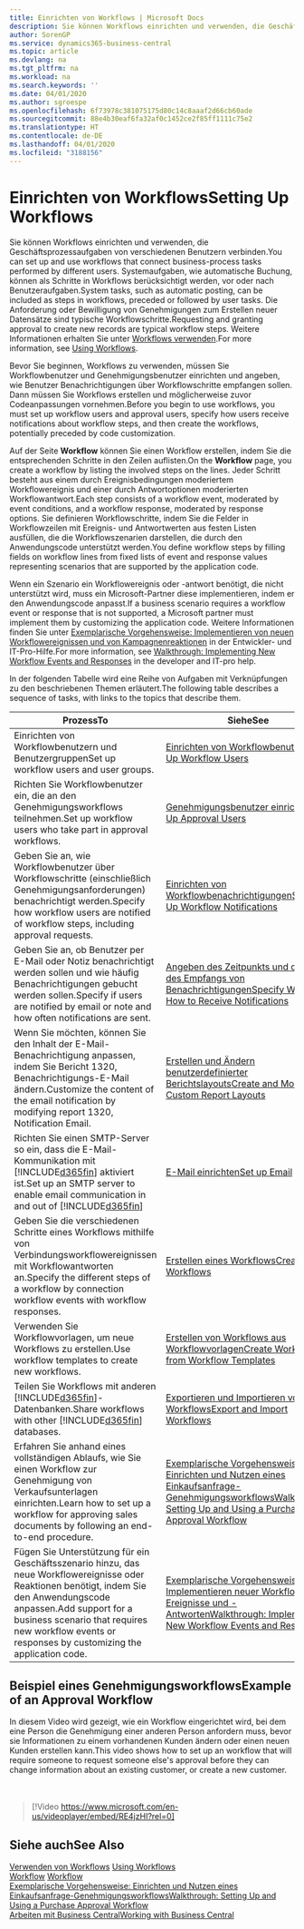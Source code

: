 ```yaml
---
title: Einrichten von Workflows | Microsoft Docs
description: Sie können Workflows einrichten und verwenden, die Geschäftsprozessaufgaben von verschiedenen Benutzern verbinden. Systemaufgaben, wie automatische Buchung, können als Schritte in Workflows berücksichtigt werden, vor oder nach Benutzeraufgaben. Die Anforderung oder Bewilligung von Genehmigungen zum Erstellen neuer Datensätze sind typische Workflowschritte.
author: SorenGP
ms.service: dynamics365-business-central
ms.topic: article
ms.devlang: na
ms.tgt_pltfrm: na
ms.workload: na
ms.search.keywords: ''
ms.date: 04/01/2020
ms.author: sgroespe
ms.openlocfilehash: 6f73978c381075175d80c14c8aaaf2d66cb60ade
ms.sourcegitcommit: 88e4b30eaf6fa32af0c1452ce2f85ff1111c75e2
ms.translationtype: HT
ms.contentlocale: de-DE
ms.lasthandoff: 04/01/2020
ms.locfileid: "3188156"
---
```

# <a name="setting-up-workflows"></a><span data-ttu-id="ef88b-105">Einrichten von Workflows</span><span class="sxs-lookup"><span data-stu-id="ef88b-105">Setting Up Workflows</span></span>
<span data-ttu-id="ef88b-106">Sie können Workflows einrichten und verwenden, die Geschäftsprozessaufgaben von verschiedenen Benutzern verbinden.</span><span class="sxs-lookup"><span data-stu-id="ef88b-106">You can set up and use workflows that connect business-process tasks performed by different users.</span></span> <span data-ttu-id="ef88b-107">Systemaufgaben, wie automatische Buchung, können als Schritte in Workflows berücksichtigt werden, vor oder nach Benutzeraufgaben.</span><span class="sxs-lookup"><span data-stu-id="ef88b-107">System tasks, such as automatic posting, can be included as steps in workflows, preceded or followed by user tasks.</span></span> <span data-ttu-id="ef88b-108">Die Anforderung oder Bewilligung von Genehmigungen zum Erstellen neuer Datensätze sind typische Workflowschritte.</span><span class="sxs-lookup"><span data-stu-id="ef88b-108">Requesting and granting approval to create new records are typical workflow steps.</span></span> <span data-ttu-id="ef88b-109">Weitere Informationen erhalten Sie unter [Workflows verwenden](across-use-workflows.md).</span><span class="sxs-lookup"><span data-stu-id="ef88b-109">For more information, see [Using Workflows](across-use-workflows.md).</span></span>  

 <span data-ttu-id="ef88b-110">Bevor Sie beginnen, Workflows zu verwenden, müssen Sie Workflowbenutzer und Genehmigungsbenutzer einrichten und angeben, wie Benutzer Benachrichtigungen über Workflowschritte empfangen sollen. Dann müssen Sie Workflows erstellen und möglicherweise zuvor Codeanpassungen vornehmen.</span><span class="sxs-lookup"><span data-stu-id="ef88b-110">Before you begin to use workflows, you must set up workflow users and approval users, specify how users receive notifications about workflow steps, and then create the workflows, potentially preceded by code customization.</span></span>  

 <span data-ttu-id="ef88b-111">Auf der Seite **Workflow** können Sie einen Workflow erstellen, indem Sie die entsprechenden Schritte in den Zeilen auflisten.</span><span class="sxs-lookup"><span data-stu-id="ef88b-111">On the **Workflow** page, you create a workflow by listing the involved steps on the lines.</span></span> <span data-ttu-id="ef88b-112">Jeder Schritt besteht aus einem durch Ereignisbedingungen moderiertem Workflowereignis und einer durch Antwortoptionen moderierten Workflowantwort.</span><span class="sxs-lookup"><span data-stu-id="ef88b-112">Each step consists of a workflow event, moderated by event conditions, and a workflow response, moderated by response options.</span></span> <span data-ttu-id="ef88b-113">Sie definieren Workflowschritte, indem Sie die Felder in Workflowzeilen mit Ereignis- und Antwortwerten aus festen Listen ausfüllen, die die Workflowszenarien darstellen, die durch den Anwendungscode unterstützt werden.</span><span class="sxs-lookup"><span data-stu-id="ef88b-113">You define workflow steps by filling fields on workflow lines from fixed lists of event and response values representing scenarios that are supported by the application code.</span></span>  

 <span data-ttu-id="ef88b-114">Wenn ein Szenario ein Workflowereignis oder -antwort benötigt, die nicht unterstützt wird, muss ein Microsoft-Partner diese implementieren, indem er den Anwendungscode anpasst.</span><span class="sxs-lookup"><span data-stu-id="ef88b-114">If a business scenario requires a workflow event or response that is not supported, a Microsoft partner must implement them by customizing the application code.</span></span> <span data-ttu-id="ef88b-115">Weitere Informationen finden Sie unter [Exemplarische Vorgehensweise: Implementieren von neuen Workflowereignissen und von Kampagnenreaktionen](/dynamics-nav/Walkthrough--Implementing-New-Workflow-Events-and-Responses) in der Entwickler- und IT-Pro-Hilfe.</span><span class="sxs-lookup"><span data-stu-id="ef88b-115">For more information, see [Walkthrough: Implementing New Workflow Events and Responses](/dynamics-nav/Walkthrough--Implementing-New-Workflow-Events-and-Responses) in the developer and IT-pro help.</span></span>

 <span data-ttu-id="ef88b-116">In der folgenden Tabelle wird eine Reihe von Aufgaben mit Verknüpfungen zu den beschriebenen Themen erläutert.</span><span class="sxs-lookup"><span data-stu-id="ef88b-116">The following table describes a sequence of tasks, with links to the topics that describe them.</span></span>  

|<span data-ttu-id="ef88b-117">**Prozess**</span><span class="sxs-lookup"><span data-stu-id="ef88b-117">**To**</span></span>|<span data-ttu-id="ef88b-118">**Siehe**</span><span class="sxs-lookup"><span data-stu-id="ef88b-118">**See**</span></span>|  
|------------|-------------|  
|<span data-ttu-id="ef88b-119">Einrichten von Workflowbenutzern und Benutzergruppen</span><span class="sxs-lookup"><span data-stu-id="ef88b-119">Set up workflow users and user groups.</span></span>|[<span data-ttu-id="ef88b-120">Einrichten von Workflowbenutzern</span><span class="sxs-lookup"><span data-stu-id="ef88b-120">Set Up Workflow Users</span></span>](across-how-to-set-up-workflow-users.md)|  
|<span data-ttu-id="ef88b-121">Richten Sie Workflowbenutzer ein, die an den Genehmigungsworkflows teilnehmen.</span><span class="sxs-lookup"><span data-stu-id="ef88b-121">Set up workflow users who take part in approval workflows.</span></span>|[<span data-ttu-id="ef88b-122">Genehmigungsbenutzer einrichten</span><span class="sxs-lookup"><span data-stu-id="ef88b-122">Set Up Approval Users</span></span>](across-how-to-set-up-approval-users.md)|  
|<span data-ttu-id="ef88b-123">Geben Sie an, wie Workflowbenutzer über Workflowschritte (einschließlich Genehmigungsanforderungen) benachrichtigt werden.</span><span class="sxs-lookup"><span data-stu-id="ef88b-123">Specify how workflow users are notified of workflow steps, including approval requests.</span></span>|[<span data-ttu-id="ef88b-124">Einrichten von Workflowbenachrichtigungen</span><span class="sxs-lookup"><span data-stu-id="ef88b-124">Setting Up Workflow Notifications</span></span>](across-setting-up-workflow-notifications.md)|  
|<span data-ttu-id="ef88b-125">Geben Sie an, ob Benutzer per E-Mail oder Notiz benachrichtigt werden sollen und wie häufig Benachrichtigungen gebucht werden sollen.</span><span class="sxs-lookup"><span data-stu-id="ef88b-125">Specify if users are notified by email or note and how often notifications are sent.</span></span>|[<span data-ttu-id="ef88b-126">Angeben des Zeitpunkts und der Art des Empfangs von Benachrichtigungen</span><span class="sxs-lookup"><span data-stu-id="ef88b-126">Specify When and How to Receive Notifications</span></span>](across-how-to-specify-when-and-how-to-receive-notifications.md)|  
|<span data-ttu-id="ef88b-127">Wenn Sie möchten, können Sie den Inhalt der E-Mail-Benachrichtigung anpassen, indem Sie Bericht 1320, Benachrichtigungs-E-Mail ändern.</span><span class="sxs-lookup"><span data-stu-id="ef88b-127">Customize the content of the email notification by modifying report 1320, Notification Email.</span></span>|[<span data-ttu-id="ef88b-128">Erstellen und Ändern benutzerdefinierter Berichtslayouts</span><span class="sxs-lookup"><span data-stu-id="ef88b-128">Create and Modify Custom Report Layouts</span></span>](ui-how-create-custom-report-layout.md)|  
|<span data-ttu-id="ef88b-129">Richten Sie einen SMTP-Server so ein, dass die E-Mail-Kommunikation mit [!INCLUDE[d365fin](includes/d365fin_md.md)] aktiviert ist.</span><span class="sxs-lookup"><span data-stu-id="ef88b-129">Set up an SMTP server to enable email communication in and out of [!INCLUDE[d365fin](includes/d365fin_md.md)]</span></span>|[<span data-ttu-id="ef88b-130">E-Mail einrichten</span><span class="sxs-lookup"><span data-stu-id="ef88b-130">Set up Email</span></span>](admin-how-setup-email.md)|
|<span data-ttu-id="ef88b-131">Geben Sie die verschiedenen Schritte eines Workflows mithilfe von Verbindungsworkflowereignissen mit Workflowantworten an.</span><span class="sxs-lookup"><span data-stu-id="ef88b-131">Specify the different steps of a workflow by connection workflow events with workflow responses.</span></span>|[<span data-ttu-id="ef88b-132">Erstellen eines Workflows</span><span class="sxs-lookup"><span data-stu-id="ef88b-132">Create Workflows</span></span>](across-how-to-create-workflows.md)|  
|<span data-ttu-id="ef88b-133">Verwenden Sie Workflowvorlagen, um neue Workflows zu erstellen.</span><span class="sxs-lookup"><span data-stu-id="ef88b-133">Use workflow templates to create new workflows.</span></span>|[<span data-ttu-id="ef88b-134">Erstellen von Workflows aus Workflowvorlagen</span><span class="sxs-lookup"><span data-stu-id="ef88b-134">Create Workflows from Workflow Templates</span></span>](across-how-to-create-workflows-from-workflow-templates.md)|  
|<span data-ttu-id="ef88b-135">Teilen Sie Workflows mit anderen [!INCLUDE[d365fin](includes/d365fin_md.md)]-Datenbanken.</span><span class="sxs-lookup"><span data-stu-id="ef88b-135">Share workflows with other [!INCLUDE[d365fin](includes/d365fin_md.md)] databases.</span></span>|[<span data-ttu-id="ef88b-136">Exportieren und Importieren von Workflows</span><span class="sxs-lookup"><span data-stu-id="ef88b-136">Export and Import Workflows</span></span>](across-how-to-export-and-import-workflows.md)|  
|<span data-ttu-id="ef88b-137">Erfahren Sie anhand eines vollständigen Ablaufs, wie Sie einen Workflow zur Genehmigung von Verkaufsunterlagen einrichten.</span><span class="sxs-lookup"><span data-stu-id="ef88b-137">Learn how to set up a workflow for approving sales documents by following an end-to-end procedure.</span></span>|[<span data-ttu-id="ef88b-138">Exemplarische Vorgehensweise: Einrichten und Nutzen eines Einkaufsanfrage-Genehmigungsworkflows</span><span class="sxs-lookup"><span data-stu-id="ef88b-138">Walkthrough: Setting Up and Using a Purchase Approval Workflow</span></span>](walkthrough-setting-up-and-using-a-purchase-approval-workflow.md)|  
|<span data-ttu-id="ef88b-139">Fügen Sie Unterstützung für ein Geschäftsszenario hinzu, das neue Workflowereignisse oder Reaktionen benötigt, indem Sie den Anwendungscode anpassen.</span><span class="sxs-lookup"><span data-stu-id="ef88b-139">Add support for a business scenario that requires new workflow events or responses by customizing the application code.</span></span>|[<span data-ttu-id="ef88b-140">Exemplarische Vorgehensweise: Implementieren neuer Workflow-Ereignisse und -Antworten</span><span class="sxs-lookup"><span data-stu-id="ef88b-140">Walkthrough: Implementing New Workflow Events and Responses</span></span>](/dynamics-nav/Walkthrough--Implementing-New-Workflow-Events-and-Responses)|  

## <a name="example-of-an-approval-workflow"></a><span data-ttu-id="ef88b-141">Beispiel eines Genehmigungsworkflows</span><span class="sxs-lookup"><span data-stu-id="ef88b-141">Example of an Approval Workflow</span></span>
<span data-ttu-id="ef88b-142">In diesem Video wird gezeigt, wie ein Workflow eingerichtet wird, bei dem eine Person die Genehmigung einer anderen Person anfordern muss, bevor sie Informationen zu einem vorhandenen Kunden ändern oder einen neuen Kunden erstellen kann.</span><span class="sxs-lookup"><span data-stu-id="ef88b-142">This video shows how to set up an workflow that will require someone to request someone else's approval before they can change information about an existing customer, or create a new customer.</span></span>  
<br><br>  

> [!Video https://www.microsoft.com/en-us/videoplayer/embed/RE4jzHI?rel=0]

## <a name="see-also"></a><span data-ttu-id="ef88b-143">Siehe auch</span><span class="sxs-lookup"><span data-stu-id="ef88b-143">See Also</span></span>  
 <span data-ttu-id="ef88b-144">[Verwenden von Workflows](across-use-workflows.md) </span><span class="sxs-lookup"><span data-stu-id="ef88b-144">[Using Workflows](across-use-workflows.md) </span></span>  
 <span data-ttu-id="ef88b-145">[Workflow](across-workflow.md) </span><span class="sxs-lookup"><span data-stu-id="ef88b-145">[Workflow](across-workflow.md) </span></span>  
 [<span data-ttu-id="ef88b-146">Exemplarische Vorgehensweise: Einrichten und Nutzen eines Einkaufsanfrage-Genehmigungsworkflows</span><span class="sxs-lookup"><span data-stu-id="ef88b-146">Walkthrough: Setting Up and Using a Purchase Approval Workflow</span></span>](walkthrough-setting-up-and-using-a-purchase-approval-workflow.md)  
 [<span data-ttu-id="ef88b-147">Arbeiten mit  Business Central</span><span class="sxs-lookup"><span data-stu-id="ef88b-147">Working with Business Central</span></span>](ui-work-product.md)
